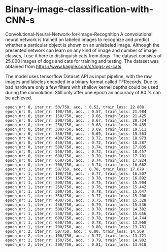 # Binary-image-classification-with-CNN-s

Convolutional-Neural-Network-for-Image-Recognition
A convolutional neural network is trained on labeled images to recognize and predict whether a particular object is shown on an unlabeled image. Although the presented network can learn on any kind of image and number of image classes, I use it here to distinguish cats from dogs. The dataset consists of 25.000 images of dogs and cats for training and testing. The dataset was obtained from https://www.kaggle.com/c/dogs-vs-cats.

The model uses tensorflow Dataset API as input pipeline, with the raw images and labeles encoded in a binary format called TFRecords.
Due to bad hardware only a few filters with shallow kernel depths could be used during the convolution. Still only after one epoch an accuracy of 80 % can be achieved.

    epoch_nr: 0, iter_nr: 50/750, acc. : 0.52, train_loss: 22.808
    epoch_nr: 0, iter_nr: 100/750, acc. : 0.57, train_loss: 21.984
    epoch_nr: 0, iter_nr: 150/750, acc. : 0.66, train_loss: 21.425
    epoch_nr: 0, iter_nr: 200/750, acc. : 0.67, train_loss: 20.734
    epoch_nr: 0, iter_nr: 250/750, acc. : 0.68, train_loss: 20.435
    epoch_nr: 0, iter_nr: 300/750, acc. : 0.69, train_loss: 19.511
    epoch_nr: 0, iter_nr: 350/750, acc. : 0.69, train_loss: 19.563
    epoch_nr: 0, iter_nr: 400/750, acc. : 0.72, train_loss: 18.973
    epoch_nr: 0, iter_nr: 450/750, acc. : 0.72, train_loss: 18.387
    epoch_nr: 0, iter_nr: 500/750, acc. : 0.74, train_loss: 17.835
    epoch_nr: 0, iter_nr: 550/750, acc. : 0.72, train_loss: 18.457
    epoch_nr: 0, iter_nr: 600/750, acc. : 0.70, train_loss: 17.701
    epoch_nr: 0, iter_nr: 650/750, acc. : 0.74, train_loss: 17.824
    epoch_nr: 0, iter_nr: 700/750, acc. : 0.74, train_loss: 16.662
    epoch_nr: 1, iter_nr: 50/750, acc. : 0.78, train_loss: 17.079
    epoch_nr: 1, iter_nr: 100/750, acc. : 0.77, train_loss: 16.507
    epoch_nr: 1, iter_nr: 150/750, acc. : 0.78, train_loss: 16.892
    epoch_nr: 1, iter_nr: 200/750, acc. : 0.75, train_loss: 15.904
    epoch_nr: 1, iter_nr: 250/750, acc. : 0.76, train_loss: 15.442
    epoch_nr: 1, iter_nr: 300/750, acc. : 0.78, train_loss: 15.647
    epoch_nr: 1, iter_nr: 350/750, acc. : 0.77, train_loss: 15.200
    epoch_nr: 1, iter_nr: 400/750, acc. : 0.75, train_loss: 15.328
    epoch_nr: 1, iter_nr: 450/750, acc. : 0.79, train_loss: 15.536
    epoch_nr: 1, iter_nr: 500/750, acc. : 0.78, train_loss: 14.382
    epoch_nr: 1, iter_nr: 550/750, acc. : 0.75, train_loss: 15.656
    epoch_nr: 1, iter_nr: 600/750, acc. : 0.78, train_loss: 14.744
    epoch_nr: 1, iter_nr: 650/750, acc. : 0.78, train_loss: 13.968
    epoch_nr: 1, iter_nr: 700/750, acc. : 0.80, train_loss: 13.781
    epoch_nr: 2, iter_nr: 50/750, acc. : 0.80, train_loss: 14.569
    epoch_nr: 2, iter_nr: 100/750, acc. : 0.77, train_loss: 13.721
    epoch_nr: 2, iter_nr: 150/750, acc. : 0.79, train_loss: 14.982
    epoch_nr: 2, iter_nr: 200/750, acc. : 0.81, train_loss: 13.918
